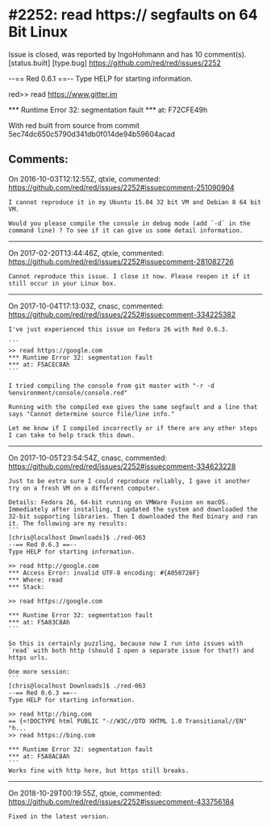 
#2252: read https:// segfaults on 64 Bit Linux
================================================================================
Issue is closed, was reported by IngoHohmann and has 10 comment(s).
[status.built] [type.bug]
<https://github.com/red/red/issues/2252>

--== Red 0.6.1 ==-- 
Type HELP for starting information. 

red>> read https://www.gitter.im

**\* Runtime Error 32: segmentation fault
**\* at: F72CFE49h

With red built from source from commit 5ec74dc650c5790d341db0f014de94b59604acad



Comments:
--------------------------------------------------------------------------------

On 2016-10-03T12:12:55Z, qtxie, commented:
<https://github.com/red/red/issues/2252#issuecomment-251090904>

    I cannot reproduce it in my Ubuntu 15.04 32 bit VM and Debian 8 64 bit VM. 
    
    Would you please compile the console in debug mode (add `-d` in the command line) ? To see if it can give us some detail information.

--------------------------------------------------------------------------------

On 2017-02-20T13:44:46Z, qtxie, commented:
<https://github.com/red/red/issues/2252#issuecomment-281082726>

    Cannot reproduce this issue. I close it now. Please reopen it if it still occur in your Linux box.

--------------------------------------------------------------------------------

On 2017-10-04T17:13:03Z, cnasc, commented:
<https://github.com/red/red/issues/2252#issuecomment-334225382>

    I've just experienced this issue on Fedora 26 with Red 0.6.3. 
    
    ```
    >> read https://google.com
    *** Runtime Error 32: segmentation fault
    *** at: F5ACEC8Ah
    ```
    
    I tried compiling the console from git master with "-r -d %environment/console/console.red"
    
    Running with the compiled exe gives the same segfault and a line that says "Cannot determine source file/line info."
    
    Let me know if I compiled incorrectly or if there are any other steps I can take to help track this down. 

--------------------------------------------------------------------------------

On 2017-10-05T23:54:54Z, cnasc, commented:
<https://github.com/red/red/issues/2252#issuecomment-334623228>

    Just to be extra sure I could reproduce reliably, I gave it another try on a fresh VM on a different computer.
    
    Details: Fedora 26, 64-bit running on VMWare Fusion on macOS.
    Immediately after installing, I updated the system and downloaded the 32-bit supporting libraries. Then I downloaded the Red binary and ran it. The following are my results:
    ```
    [chris@localhost Downloads]$ ./red-063 
    --== Red 0.6.3 ==-- 
    Type HELP for starting information. 
    
    >> read http://google.com
    *** Access Error: invalid UTF-8 encoding: #{A050726F}
    *** Where: read
    *** Stack:  
    
    >> read https://google.com
    
    *** Runtime Error 32: segmentation fault
    *** at: F5A83C8Ah
    ```
    
    So this is certainly puzzling, because now I run into issues with `read` with both http (should I open a separate issue for that?) and https urls.
    
    One more session:
    ```
    [chris@localhost Downloads]$ ./red-063 
    --== Red 0.6.3 ==-- 
    Type HELP for starting information. 
    
    >> read http://bing.com
    == {<!DOCTYPE html PUBLIC "-//W3C//DTD XHTML 1.0 Transitional//EN" "h...
    >> read https://bing.com
    
    *** Runtime Error 32: segmentation fault
    *** at: F5A8AC8Ah
    ```
    Works fine with http here, but https still breaks.

--------------------------------------------------------------------------------

On 2018-10-29T00:19:55Z, qtxie, commented:
<https://github.com/red/red/issues/2252#issuecomment-433756184>

    Fixed in the latest version.

